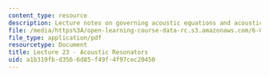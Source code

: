 ```yaml
---
content_type: resource
description: Lecture notes on governing acoustic equations and acoustic resonators.
file: /media/https%3A/open-learning-course-data-rc.s3.amazonaws.com/6-013-electromagnetics-and-applications-fall-2005/a1b319fbd3566d85f49f4f97cec20450_lec23.pdf
file_type: application/pdf
resourcetype: Document
title: Lecture 23 - Acoustic Resonators
uid: a1b319fb-d356-6d85-f49f-4f97cec20450
---
```


